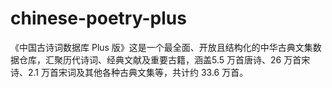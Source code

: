 # chinese-poetry-plus
《中国古诗词数据库 Plus 版》这是一个最全面、开放且结构化的中华古典文集数据仓库，汇聚历代诗词、经典文献及重要古籍，涵盖5.5 万首唐诗、26 万首宋诗、2.1 万首宋词及其他各种古典文集等，共计约 33.6 万首。
